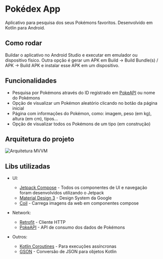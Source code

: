 # Pokédex App

Aplicativo para pesquisa dos seus Pokémons favoritos.
Desenvolvido em Kotlin para Android.

## Como rodar
Buildar o aplicativo no Android Studio e executar em emulador ou dispositivo físico. Outra opção é gerar um APK em Build -> Build Bundle(s) / APK -> Build APK e instalar esse APK em um dispositivo.

## Funcionalidades

- Pesquisa por Pokémons através do ID registrado em [PokeAPI](https://pokeapi.co/) ou nome do Pokémons
- Opção de visualizar um Pokémon aleatório clicando no botão da página inicial
- Página com informações do Pokémon, como: imagem, peso (em kg), altura (em cm), tipos...
- Opção de visualizar todos os Pokémons de um tipo (em construção)

## Arquitetura do projeto

![Arquitetura MVVM](https://user-images.githubusercontent.com/50722304/217170878-4fffed51-4948-4bc3-85c7-ccbc20b146a5.png)

## Libs utilizadas

* UI: 
    * [Jetpack Compose](https://developer.android.com/jetpack/compose) - Todos os componentes de UI e navegação foram desenvolvidos utilizando o Jetpack
    * [Material Design 3](https://m3.material.io/) - Design System da Google
    * [Coil](https://coil-kt.github.io/coil/compose/) - Carrega imagens da web em componentes compose

* Network:
    * [Retrofit](https://square.github.io/retrofit/) - Cliente HTTP
    * [PokeAPI](https://pokeapi.co/) - API de consumo dos dados de Pokémons

* Outros:
    * [Kotlin Coroutines](https://developer.android.com/kotlin/coroutines) - Para execuções assíncronas
    * [GSON](https://github.com/square/retrofit/tree/master/retrofit-converters/gson) - Conversão de JSON para objetos Kotlin

